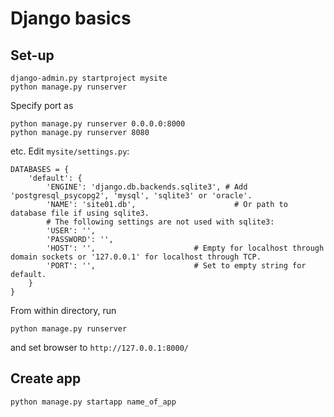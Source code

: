 Django basics
=============

Set-up
------
```
django-admin.py startproject mysite
python manage.py runserver
```
Specify port as
```
python manage.py runserver 0.0.0.0:8000
python manage.py runserver 8080
```
etc.
Edit `mysite/settings.py`:
```
DATABASES = {                          
    'default': {                       
        'ENGINE': 'django.db.backends.sqlite3', # Add 'postgresql_psycopg2', 'mysql', 'sqlite3' or 'oracle'.                                                    
        'NAME': 'site01.db',                      # Or path to database file if using sqlite3.
        # The following settings are not used with sqlite3:
        'USER': '',                    
        'PASSWORD': '',                
        'HOST': '',                      # Empty for localhost through domain sockets or '127.0.0.1' for localhost through TCP.
        'PORT': '',                      # Set to empty string for default.
    }                                  
}                                      
```
From within directory, run 
```
python manage.py runserver
```
and set browser to `http://127.0.0.1:8000/`

Create app
----------
```
python manage.py startapp name_of_app
```
